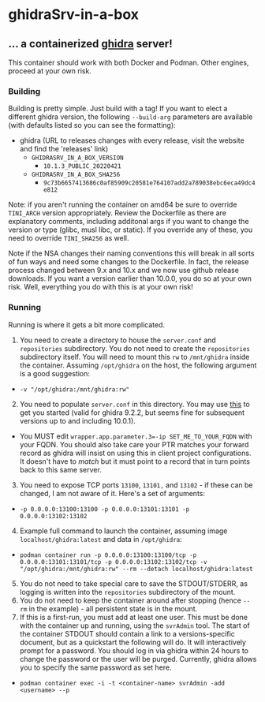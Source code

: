 # ghidraSrv-in-a-box

## ... a containerized [ghidra](https://ghidra-sre.org) server!

This container should work with both Docker and Podman. Other engines, proceed at your own risk.

### Building
Building is pretty simple. Just build with a tag! If you want to elect a different ghidra version, the following `--build-arg` parameters are available (with defaults listed so you can see the formatting):

- ghidra (URL to releases changes with every release, visit the website and find the 'releases' link)
  - `GHIDRASRV_IN_A_BOX_VERSION`
    - `10.1.3_PUBLIC_20220421`
  - `GHIDRASRV_IN_A_BOX_SHA256`
    - `9c73b6657413686c0af85909c20581e764107add2a789038ebc6eca49dc4e812`

Note: if you aren't running the container on amd64 be sure to override `TINI_ARCH` version appropriately. Review the Dockerfile as there are explanatory comments, including additonal args if you want to change the version or type (glibc, musl libc, or static). If you override any of these, you need to override `TINI_SHA256` as well.

Note if the NSA changes their naming conventions this will break in all sorts of fun ways and need some changes to the Dockerfile. In fact, the release process changed between 9.x and 10.x and we now use github release downloads. If you want a version earlier than 10.0.0, you do so at your own risk. Well, everything you do with this is at your own risk!

### Running
Running is where it gets a bit more complicated.

1. You need to create a directory to house the `server.conf` and `repositories` subdirectory. You do not need to create the `repositories` subdirectory itself. You will need to mount this `rw` to `/mnt/ghidra` inside the container. Assuming `/opt/ghidra` on the host, the following argument is a good suggestion:
  - `-v "/opt/ghidra:/mnt/ghidra:rw"`
2. You need to populate `server.conf` in this directory. You may use [this](server.conf) to get you started (valid for ghidra 9.2.2, but seems fine for subsequent versions up to and including 10.0.1).
  - You MUST edit `wrapper.app.parameter.3=-ip SET_ME_TO_YOUR_FQDN` with your FQDN. You should also take care your PTR matches your forward record as ghidra will insist on using this in client project configurations. It doesn't have to *match* but it must point to a record that in turn points back to this same server.
3. You need to expose TCP ports `13100`, `13101,` and `13102` - if these can be changed, I am not aware of it. Here's a set of arguments:
  - `-p 0.0.0.0:13100:13100 -p 0.0.0.0:13101:13101 -p 0.0.0.0:13102:13102`
4. Example full command to launch the container, assuming image `localhost/ghidra:latest` and data in `/opt/ghidra`:
  - `podman container run -p 0.0.0.0:13100:13100/tcp -p 0.0.0.0:13101:13101/tcp -p 0.0.0.0:13102:13102/tcp -v "/opt/ghidra:/mnt/ghidra:rw" --rm --detach localhost/ghidra:latest`
5. You do not need to take special care to save the STDOUT/STDERR, as logging is written into the `repositories` subdirectory of the mount.
6. You do not need to keep the container around after stopping (hence `--rm` in the example) - all persistent state is in the mount.
7. If this is a first-run, you must add at least one user. This must be done with the container up and running, using the `svrAdmin` tool. The start of the container STDOUT should contain a link to a versions-specific document, but as a quickstart the following will do. It will interactively prompt for a password. You should log in via ghidra within 24 hours to change the password or the user will be purged. Currently, ghidra allows you to specify the same password as set here.
  - `podman container exec -i -t <container-name> svrAdmin -add <username> --p` 

